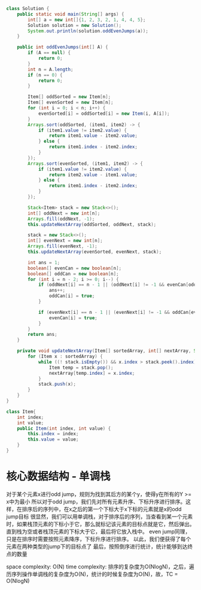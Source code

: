 ```java
class Solution {
    public static void main(String[] args) {
        int[] a = new int[]{1, 2, 3, 2, 1, 4, 4, 5};
        Solution solution = new Solution();
        System.out.println(solution.oddEvenJumps(a));
    }

    public int oddEvenJumps(int[] A) {
        if (A == null) {
            return 0;
        }
        int n = A.length;
        if (n == 0) {
            return 0;
        }

        Item[] oddSorted = new Item[n];
        Item[] evenSorted = new Item[n];
        for (int i = 0; i < n; i++) {
            evenSorted[i] = oddSorted[i] = new Item(i, A[i]);
        }
        Arrays.sort(oddSorted, (item1, item2) -> {
            if (item1.value != item2.value) {
                return item1.value - item2.value;
            } else {
                return item1.index - item2.index;
            }
        });
        Arrays.sort(evenSorted, (item1, item2) -> {
            if (item1.value != item2.value) {
                return item2.value - item1.value;
            } else {
                return item1.index - item2.index;
            }
        });

        Stack<Item> stack = new Stack<>();
        int[] oddNext = new int[n];
        Arrays.fill(oddNext, -1);
        this.updateNextArray(oddSorted, oddNext, stack);

        stack = new Stack<>();
        int[] evenNext = new int[n];
        Arrays.fill(evenNext, -1);
        this.updateNextArray(evenSorted, evenNext, stack);

        int ans = 1;
        boolean[] evenCan = new boolean[n];
        boolean[] oddCan = new boolean[n];
        for (int i = n - 2; i >= 0; i--) {
            if (oddNext[i] == n - 1 || (oddNext[i] != -1 && evenCan[oddNext[i]])) {
                ans++;
                oddCan[i] = true;
            }

            if (evenNext[i] == n - 1 || (evenNext[i] != -1 && oddCan[evenNext[i]])) {
                evenCan[i] = true;
            }
        }
        return ans;
    }

    private void updateNextArray(Item[] sortedArray, int[] nextArray, Stack<Item> stack) {
        for (Item x : sortedArray) {
            while ((! stack.isEmpty()) && x.index > stack.peek().index) {
                Item temp = stack.pop();
                nextArray[temp.index] = x.index;
            }
            stack.push(x);
        }
    }
}

class Item{
    int index;
    int value;
    public Item(int index, int value) {
        this.index = index;
        this.value = value;
    }
}
```
# 核心数据结构 - 单调栈
对于某个元素x进行odd jump，规则为找到其后方的某个y，使得y在所有的Y >= x中为最小
所以对于odd jump，我们先对所有元素升序、下标升序进行排序。这样，在排序后的序列中，在x之后的第一个下标大于x下标的元素就是x的odd jump目标
很显然，我们可以用单调栈，对于排序后的序列，当查看到某一个元素时，如果栈顶元素的下标小于它，那么就标记该元素的目标点就是它，然后弹出。直到栈为空或者栈顶元素的下标大于它，最后将它放入栈中。
even jump同理，只是在排序时需要按照元素降序，下标升序进行排序。
以此，我们便获得了每个元素在两种类型的jump下的目标点了
最后，按照倒序进行统计，统计能够到达终点的数量

space complexity: O(N)
time complexity: 排序的复杂度为O(NlogN)，之后，遍历序列操作单调栈的复杂度为O(N)，统计的时候复杂度为O(N)，故，TC = O(NlogN)
